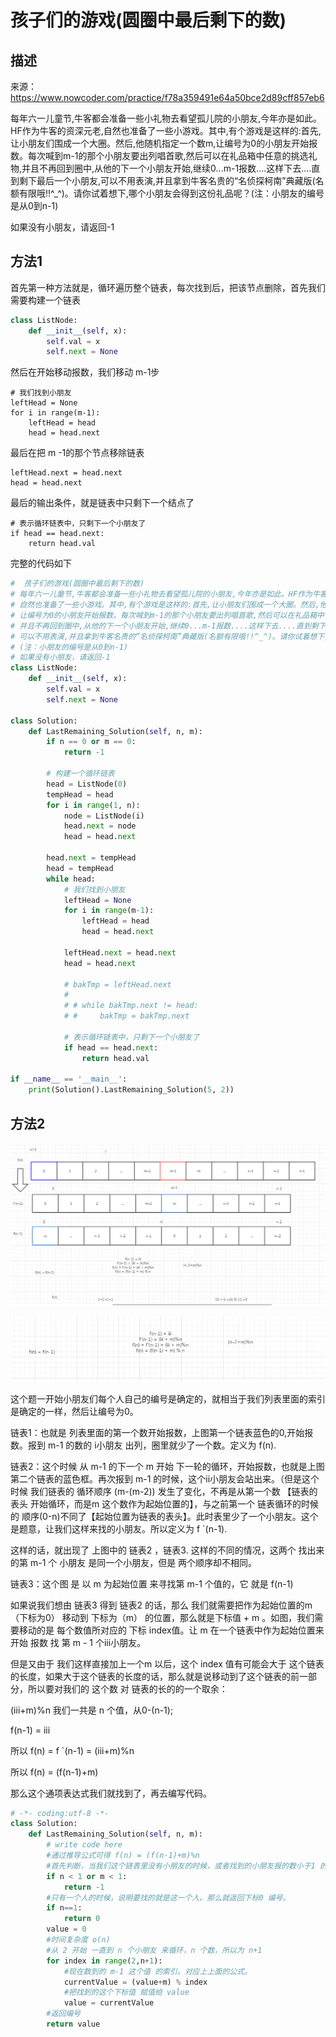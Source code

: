 # 孩子们的游戏(圆圈中最后剩下的数)

## 描述

来源：https://www.nowcoder.com/practice/f78a359491e64a50bce2d89cff857eb6

每年六一儿童节,牛客都会准备一些小礼物去看望孤儿院的小朋友,今年亦是如此。HF作为牛客的资深元老,自然也准备了一些小游戏。其中,有个游戏是这样的:首先,让小朋友们围成一个大圈。然后,他随机指定一个数m,让编号为0的小朋友开始报数。每次喊到m-1的那个小朋友要出列唱首歌,然后可以在礼品箱中任意的挑选礼物,并且不再回到圈中,从他的下一个小朋友开始,继续0...m-1报数....这样下去....直到剩下最后一个小朋友,可以不用表演,并且拿到牛客名贵的“名侦探柯南”典藏版(名额有限哦!!^_^)。请你试着想下,哪个小朋友会得到这份礼品呢？(注：小朋友的编号是从0到n-1)

如果没有小朋友，请返回-1

## 方法1

首先第一种方法就是，循环遍历整个链表，每次找到后，把该节点删除，首先我们需要构建一个链表

```python
class ListNode:
    def __init__(self, x):
        self.val = x
        self.next = None              
```

然后在开始移动报数，我们移动 m-1步

```
# 我们找到小朋友
leftHead = None
for i in range(m-1):
    leftHead = head
    head = head.next
```

最后在把 m -1的那个节点移除链表

```
leftHead.next = head.next
head = head.next
```

最后的输出条件，就是链表中只剩下一个结点了

```
# 表示循环链表中，只剩下一个小朋友了
if head == head.next:
	return head.val
```

完整的代码如下

```python
#  孩子们的游戏(圆圈中最后剩下的数)
# 每年六一儿童节,牛客都会准备一些小礼物去看望孤儿院的小朋友,今年亦是如此。HF作为牛客的资深元老,
# 自然也准备了一些小游戏。其中,有个游戏是这样的:首先,让小朋友们围成一个大圈。然后,他随机指定一个数m,
# 让编号为0的小朋友开始报数。每次喊到m-1的那个小朋友要出列唱首歌,然后可以在礼品箱中任意的挑选礼物,
# 并且不再回到圈中,从他的下一个小朋友开始,继续0...m-1报数....这样下去....直到剩下最后一个小朋友,
# 可以不用表演,并且拿到牛客名贵的“名侦探柯南”典藏版(名额有限哦!!^_^)。请你试着想下,哪个小朋友会得到这份礼品呢？
# (注：小朋友的编号是从0到n-1)
# 如果没有小朋友，请返回-1
class ListNode:
    def __init__(self, x):
        self.val = x
        self.next = None

class Solution:
    def LastRemaining_Solution(self, n, m):
        if n == 0 or m == 0:
            return -1

        # 构建一个循环链表
        head = ListNode(0)
        tempHead = head
        for i in range(1, n):
            node = ListNode(i)
            head.next = node
            head = head.next

        head.next = tempHead
        head = tempHead
        while head:
            # 我们找到小朋友
            leftHead = None
            for i in range(m-1):
                leftHead = head
                head = head.next

            leftHead.next = head.next
            head = head.next

            # bakTmp = leftHead.next
            #
            # # while bakTmp.next != head:
            # #     bakTmp = bakTmp.next

            # 表示循环链表中，只剩下一个小朋友了
            if head == head.next:
                return head.val

if __name__ == '__main__':
    print(Solution().LastRemaining_Solution(5, 2))
```

## 方法2


![小朋友的游戏](images/小朋友的游戏.png)


![小朋友的游戏公式](images/小朋友的游戏公式.png)

这个题一开始小朋友们每个人自己的编号是确定的，就相当于我们列表里面的索引是确定的一样，然后让编号为0。

链表1：也就是 列表里面的第一个数开始报数，上图第一个链表蓝色的0,开始报数。报到 m-1 的数的 i小朋友 出列，圈里就少了一个数。定义为 f(n).

链表2：这个时候 从 m-1 的下一个 m 开始 下一轮的循环，开始报数，也就是上图第二个链表的蓝色框。再次报到 m-1 的时候，这个ii小朋友会站出来。（但是这个时候 我们链表的 循环顺序  (m-(m-2)) 发生了变化，不再是从第一个数 【链表的表头  开始循环，而是m 这个数作为起始位置的】，与之前第一个 链表循环的时候的 顺序(0-n)不同了【起始位置为链表的表头】。此时表里少了一个小朋友。这个是题意，让我们这样来找的小朋友。所以定义为 f `(n-1).

这样的话，就出现了 上图中的 链表2 ，链表3. 这样的不同的情况，这两个 找出来的第  m-1 个 小朋友 是同一个小朋友，但是 两个顺序却不相同。

链表3：这个图 是 以 m  为起始位置 来寻找第 m-1 个值的，它 就是 f(n-1)

  如果说我们想由  链表3   得到 链表2 的话，那么 我们就需要把作为起始位置的m（下标为0） 移动到 下标为（m） 的位置，那么就是下标值 +  m 。如图，我们需要移动的是 每个数值所对应的 下标 index值。让 m 在一个链表中作为起始位置来开始 报数 找 第 m - 1 个iii小朋友。

但是又由于 我们这样直接加上一个m 以后，这个 index 值有可能会大于 这个链表的长度，如果大于这个链表的长度的话，那么就是说移动到了这个链表的前一部分，所以要对我们的 这个数 对 链表的长的的一个取余：

(iii+m)%n    我们一共是 n 个值，从0-(n-1);

f(n-1) = iii

所以 f(n) = f `(n-1) = (iii+m)%n

所以 f(n) = (f(n-1)+m)

那么这个通项表达式我们就找到了，再去编写代码。

```python
# -*- coding:utf-8 -*-
class Solution:
    def LastRemaining_Solution(self, n, m):
        # write code here
        #通过推导公式可得 f(n) = (f(n-1)+m)%n
        #首先判断，当我们这个链表里没有小朋友的时候，或者找到的小朋友报的数小于1 的时候，这个时候返回一个-1，题中表示 如果测试的是0个小朋友，数0个站出来，那么返回的值应为-1.
        if n < 1 or m < 1:
            return -1
        #只有一个人的时候，说明要找的就是这一个人。那么就返回下标0 编号。
        if n==1:
            return 0
        value = 0
        #时间复杂度 o(n)
        #从 2 开始 一直到 n 个小朋友 来循环，n 个数，所以为 n+1 
        for index in range(2,n+1):
            #现在数到的 m-1 这个值 的索引。对应上上面的公式。
            currentValue = (value+m) % index
            #把找到的这个下标值 赋值给 value
            value = currentValue
        #返回编号
        return value
```

